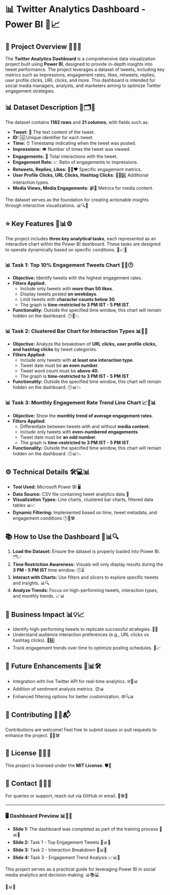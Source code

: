 # 📊 Twitter Analytics Dashboard - Power BI 🚀📈

## 📑 Project Overview 🌟✨🎯
The **Twitter Analytics Dashboard** is a comprehensive data visualization project built using **Power BI**, designed to provide in-depth insights into tweet performance. The project leverages a dataset of tweets, including key metrics such as impressions, engagement rates, likes, retweets, replies, user profile clicks, URL clicks, and more. This dashboard is intended for social media managers, analysts, and marketers aiming to optimize Twitter engagement strategies.

## 📊 Dataset Description 📅🗂️📌
The dataset contains **1182 rows** and **21 columns**, with fields such as:

- **Tweet:** 📝 The text content of the tweet.
- **ID:** 🆔 Unique identifier for each tweet.
- **Time:** ⏰ Timestamp indicating when the tweet was posted.
- **Impressions:** 👁️ Number of times the tweet was viewed.
- **Engagements:** 🤝 Total interactions with the tweet.
- **Engagement Rate:** 📈 Ratio of engagements to impressions.
- **Retweets, Replies, Likes:** 🔁💬❤️ Specific engagement metrics.
- **User Profile Clicks, URL Clicks, Hashtag Clicks:** 👤🔗#️⃣ Additional interaction types.
- **Media Views, Media Engagements:** 📹🎥 Metrics for media content.

The dataset serves as the foundation for creating actionable insights through interactive visualizations. 📊🔍📲

## ⭐ Key Features 📌📊⚙️
The project includes **three key analytical tasks**, each represented as an interactive chart within the Power BI dashboard. These tasks are designed to operate dynamically based on specific conditions. 🚦📈🔄

### 📊 Task 1: Top 10% Engagement Tweets Chart 🥇📅🕒
- **Objective:** Identify tweets with the highest engagement rates.
- **Filters Applied:**
  - Include only tweets with **more than 50 likes**.
  - Display tweets posted **on weekdays**.
  - Limit tweets with **character counts below 30**.
  - The graph is **time-restricted to 3 PM IST - 5 PM IST**.
- **Functionality:** Outside the specified time window, this chart will remain hidden on the dashboard. 🕒🚫📉

### 📊 Task 2: Clustered Bar Chart for Interaction Types 📊🔗📅
- **Objective:** Analyze the breakdown of **URL clicks, user profile clicks, and hashtag clicks** by tweet categories.
- **Filters Applied:**
  - Include only tweets with **at least one interaction type**.
  - Tweet date must be **an even number**.
  - Tweet word count must be **above 40**.
  - The graph is **time-restricted to 3 PM IST - 5 PM IST**.
- **Functionality:** Outside the specified time window, this chart will remain hidden on the dashboard. 🕒📊📉

### 📊 Task 3: Monthly Engagement Rate Trend Line Chart 📈📅📊
- **Objective:** Show the **monthly trend of average engagement rates**.
- **Filters Applied:**
  - Differentiate between tweets with and without **media content**.
  - Include only tweets with **even-numbered engagements**.
  - Tweet date must be **an odd number**.
  - The graph is **time-restricted to 3 PM IST - 5 PM IST**.
- **Functionality:** Outside the specified time window, this chart will remain hidden on the dashboard. 🕒📊📉

## ⚙️ Technical Details 🛠️💻📊
- **Tool Used:** Microsoft Power BI 🖥️
- **Data Source:** CSV file containing tweet analytics data 📄
- **Visualization Types:** Line charts, clustered bar charts, filtered data tables 📊📈
- **Dynamic Filtering:** Implemented based on time, tweet metadata, and engagement conditions 🕒🔄🛠️

## 📚 How to Use the Dashboard 🧠📊🔍
1. **Load the Dataset:** Ensure the dataset is properly loaded into Power BI. 🗂️✅
2. **Time Restriction Awareness:** Visuals will only display results during the **3 PM - 5 PM IST** time window. 🕒⏳
3. **Interact with Charts:** Use filters and slicers to explore specific tweets and insights. 📊🔍
4. **Analyze Trends:** Focus on high-performing tweets, interaction types, and monthly trends. 📈📊

## 💼 Business Impact 📊💡📈
- Identify high-performing tweets to replicate successful strategies. 🥇📢
- Understand audience interaction preferences (e.g., URL clicks vs hashtag clicks). 🔗#️⃣
- Track engagement trends over time to optimize posting schedules. 📅📈

## 🚀 Future Enhancements 🌟📊🛠️
- Integration with live Twitter API for real-time analytics. 🌐🔄📊
- Addition of sentiment analysis metrics. 😊📊
- Enhanced filtering options for better customization. ⚙️🔍📊

## 🤝 Contributing 📝🔧📬
Contributions are welcome! Feel free to submit issues or pull requests to enhance the project. 🤗✅🛠️

## 📜 License 📝📄✅
This project is licensed under the **MIT License**. 🛡️📑

## 📧 Contact 📲📨💬
For queries or support, reach out via GitHub or email. 📧🛠️🤝

---
### 🖥️ Dashboard Preview 📊📸🌟
- **Slide 1:** The dashboard was completed as part of the training process 📝📊📱
- **Slide 2:** Task 1 - Top Engagement Tweets 🥇📊📅
- **Slide 3:** Task 2 - Interaction Breakdown 🔗📊📅
- **Slide 4:** Task 3 - Engagement Trend Analysis 📈📊📅

This project serves as a practical guide for leveraging Power BI in social media analytics and decision-making. 📊📚💻

🚀📊✨
